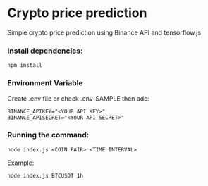# Crypto price prediction
Simple crypto price prediction using Binance API and tensorflow.js

### Install dependencies:

```
npm install
```


### Environment Variable
Create .env file or check .env-SAMPLE then add:
```
BINANCE_APIKEY="<YOUR API KEY>"
BINANCE_APISECRET="<YOUR API SECRET>"
```


### Running the command:
```
node index.js <COIN PAIR> <TIME INTERVAL>
```

Example: 
```
node index.js BTCUSDT 1h
```

